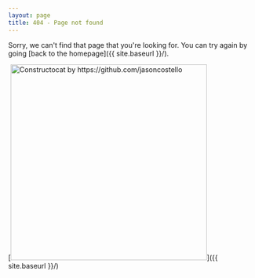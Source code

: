 ```yaml
---
layout: page
title: 404 - Page not found
---
```


Sorry, we can't find that page that you're looking for. You can try again by going [back to the homepage]({{ site.baseurl }}/).

[<img src="http://athelo.net/images/404.jpg" alt="Constructocat by https://github.com/jasoncostello" style="width: 400px;"/>]({{ site.baseurl }}/)

